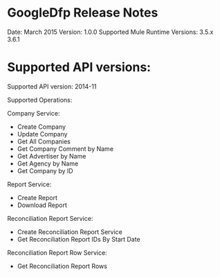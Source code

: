 # GoogleDfp Release Notes
Date: March 2015
Version: 1.0.0
Supported Mule Runtime Versions: 3.5.x 3.6.1

# Supported API versions:
Supported API version: 2014-11

Supported Operations:

Company Service:
* Create Company
* Update Company
* Get All Companies
* Get Company Comment by Name
* Get Advertiser by Name
* Get Agency by Name
* Get Company by ID

Report Service:
* Create Report
* Download Report

Reconciliation Report Service:
* Create Reconciliation Report Service
* Get Reconciliation Report IDs By Start Date

Reconciliation Report Row Service:
* Get Reconciliation Report Rows



